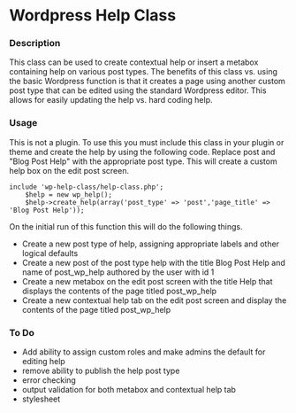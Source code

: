 # Wordpress Help Class #

### Description
This class can be used to create contextual help or insert a metabox containing help on various post types. The benefits of this class vs. using the basic Wordpress function is that it creates a page using another custom post type that can be edited using the standard Wordpress editor. This allows for easily updating the help vs. hard coding help. 

### Usage

This is not a plugin. To use this you must include this class in your plugin or theme and create the help by using the following code. 
Replace post and "Blog Post Help" with the appropriate post type. This will create a custom help box on the edit post screen.

    include 'wp-help-class/help-class.php';
	    $help = new wp_help();
	    $help->create_help(array('post_type' => 'post','page_title' => 'Blog Post Help'));

On the initial run of this function this will do the following things. 
- Create a new post type of help, assigning appropriate labels and other logical defaults
- Create a new post of the post type help with the title Blog Post Help and name of post_wp_help authored by the user with id 1
- Create a new metabox on the edit post screen with the title Help that displays the contents of the page titled post_wp_help
- Create a new contextual help tab on the edit post screen and display the contents of the page titled post_wp_help
 
### To Do

- Add ability to assign custom roles and make admins the default for editing help
- remove ability to publish the help post type
- error checking
- output validation for both metabox and contextual help tab
- stylesheet
